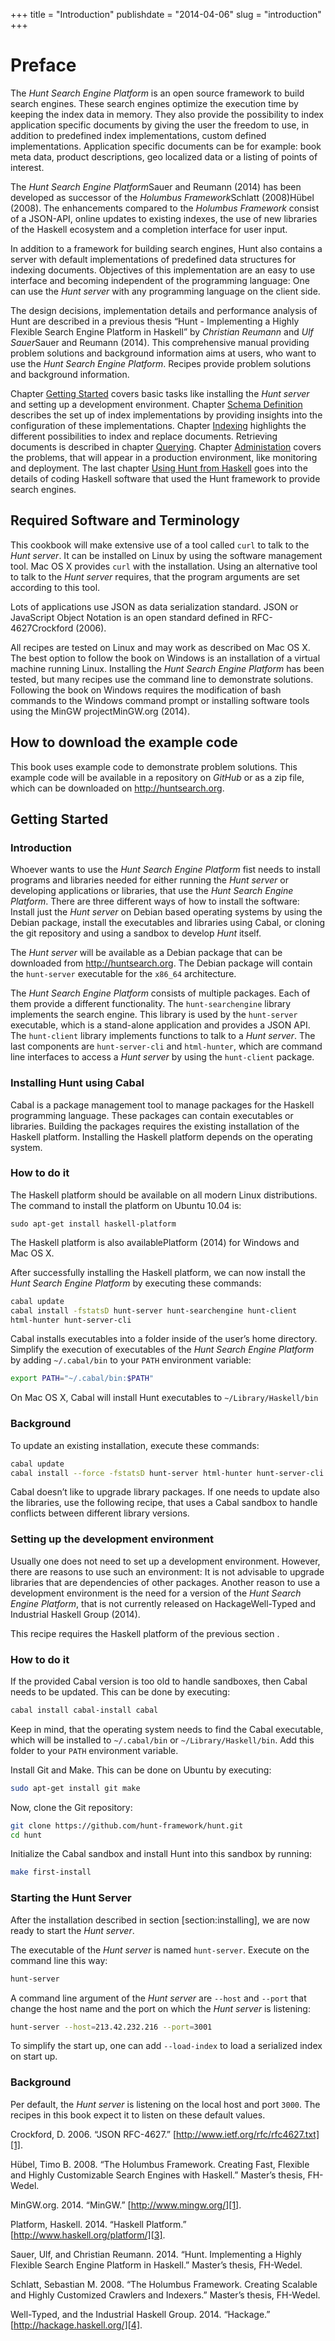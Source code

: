 +++
title = "Introduction"
publishdate = "2014-04-06"
slug = "introduction"
+++

# Preface

The *Hunt Search Engine Platform* is an open source framework to build
search engines. These search engines optimize the execution time by
keeping the index data in memory. They also provide the possibility to
index application specific documents by giving the user the freedom to
use, in addition to predefined index implementations, custom defined
implementations. Application specific documents can be for example:
book meta data, product descriptions, geo localized data or a listing
of points of interest.

The *Hunt Search Engine Platform*Sauer and Reumann (2014) has been
developed as successor of the *Holumbus Framework*Schlatt (2008)Hübel
(2008). The enhancements compared to the *Holumbus Framework* consist
of a JSON-API, online updates to existing indexes, the use of new
libraries of the Haskell ecosystem and a completion interface for user
input.

In addition to a framework for building search engines, Hunt also
contains a server with default implementations of predefined data
structures for indexing documents. Objectives of this implementation
are an easy to use interface and becoming independent of the
programming language: One can use the *Hunt server* with any
programming language on the client side.

The design decisions, implementation details and performance analysis
of Hunt are described in a previous thesis “Hunt - Implementing a
Highly Flexible Search Engine Platform in Haskell” by *Christian
Reumann* and *Ulf Sauer*Sauer and Reumann (2014). This comprehensive
manual providing problem solutions and background information aims at
users, who want to use the *Hunt Search Engine Platform*. Recipes
provide problem solutions and background information.

Chapter [Getting Started](#getting-started) covers basic tasks like
installing the *Hunt server* and setting up a development
environment. Chapter [Schema Definition][6] describes the set up of
index implementations by providing insights into the configuration of
these implementations. Chapter [Indexing][7] highlights the different
possibilities to index and replace documents. Retrieving documents is
described in chapter [Querying][8]. Chapter [Administation][9] covers
the problems, that will appear in a production environment, like
monitoring and deployment. The last chapter [Using Hunt from
Haskell][10] goes into the details of coding Haskell software that
used the Hunt framework to provide search engines.

## Required Software and Terminology

This cookbook will make extensive use of a tool called `curl` to talk
to the *Hunt server*. It can be installed on Linux by using the
software management tool. Mac OS X provides `curl` with the
installation. Using an alternative tool to talk to the *Hunt server*
requires, that the program arguments are set according to this tool.

Lots of applications use JSON as data serialization standard. JSON or
JavaScript Object Notation is an open standard defined in
RFC-4627Crockford (2006).

All recipes are tested on Linux and may work as described on
Mac OS X. The best option to follow the book on Windows is an
installation of a virtual machine running Linux. Installing the *Hunt
Search Engine Platform* has been tested, but many recipes use the
command line to demonstrate solutions. Following the book on Windows
requires the modification of bash commands to the Windows command
prompt or installing software tools using the MinGW projectMinGW.org
(2014).

## How to download the example code

This book uses example code to demonstrate problem solutions. This
example code will be available in a repository on *GitHub* or as a zip
file, which can be downloaded on <http://huntsearch.org>.

## Getting Started

### Introduction

Whoever wants to use the *Hunt Search Engine Platform* fist needs to
install programs and libraries needed for either running the *Hunt
server* or developing applications or libraries, that use the *Hunt
Search Engine Platform*. There are three different ways of how to
install the software: Install just the *Hunt server* on Debian based
operating systems by using the Debian package, install the executables
and libraries using Cabal, or cloning the git repository and using a
sandbox to develop *Hunt* itself.

The *Hunt server* will be available as a Debian package that can be
downloaded from <http://huntsearch.org>. The Debian package will
contain the `hunt-server` executable for the `x86_64` architecture.

The *Hunt Search Engine Platform* consists of multiple packages. Each
of them provide a different functionality. The `hunt-searchengine`
library implements the search engine. This library is used by the
`hunt-server` executable, which is a stand-alone application and
provides a JSON API. The `hunt-client` library implements functions to
talk to a *Hunt server*. The last components are `hunt-server-cli` and
`html-hunter`, which are command line interfaces to access a *Hunt
server* by using the `hunt-client` package.

### Installing Hunt using Cabal

Cabal is a package management tool to manage packages for the Haskell
programming language. These packages can contain executables or
libraries. Building the packages requires the existing installation of
the Haskell platform. Installing the Haskell platform depends on the
operating system.


### How to do it

The Haskell platform should be available on all modern Linux
distributions. The command to install the platform on Ubuntu 10.04 is:

``` {.text}
sudo apt-get install haskell-platform
```

The Haskell platform is also availablePlatform (2014) for Windows and
Mac OS X.

After successfully installing the Haskell platform, we can now install
the *Hunt Search Engine Platform* by executing these commands:

```bash
cabal update
cabal install -fstatsD hunt-server hunt-searchengine hunt-client
html-hunter hunt-server-cli
```

Cabal installs executables into a folder inside of the user’s home
directory. Simplify the execution of executables of the *Hunt Search
Engine Platform* by adding `~/.cabal/bin` to your `PATH` environment
variable:

```bash
export PATH="~/.cabal/bin:$PATH"
```

On Mac OS X, Cabal will install Hunt executables to
`~/Library/Haskell/bin`


### Background

To update an existing installation, execute these commands:

```bash
cabal update
cabal install --force -fstatsD hunt-server html-hunter hunt-server-cli
```

Cabal doesn’t like to upgrade library packages. If one needs to update
also the libraries, use the following recipe, that uses a Cabal
sandbox to handle conflicts between different library versions.

### Setting up the development environment

Usually one does not need to set up a development
environment. However, there are reasons to use such an environment: It
is not advisable to upgrade libraries that are dependencies of other
packages. Another reason to use a development environment is the need
for a version of the *Hunt Search Engine Platform*, that is not
currently released on HackageWell-Typed and Industrial Haskell Group
(2014).

This recipe requires the Haskell platform of the previous section .

### How to do it

If the provided Cabal version is too old to handle sandboxes, then
Cabal needs to be updated. This can be done by executing:

```bash
cabal install cabal-install cabal
```

Keep in mind, that the operating system needs to find the Cabal
executable, which will be installed to `~/.cabal/bin` or
`~/Library/Haskell/bin`. Add this folder to your `PATH` environment
variable.

Install Git and Make. This can be done on Ubuntu by executing:

```bash
sudo apt-get install git make
```

Now, clone the Git repository:

```bash
git clone https://github.com/hunt-framework/hunt.git
cd hunt
```

Initialize the Cabal sandbox and install Hunt into this sandbox by running:

```bash
make first-install
```

### Starting the Hunt Server

After the installation described in section [section:installing], we
are now ready to start the *Hunt server*.

The executable of the *Hunt server* is named `hunt-server`. Execute on
the command line this way:

```bash
hunt-server
```

A command line argument of the *Hunt server* are `--host` and `--port`
that change the host name and the port on which the *Hunt server* is
listening:

```bash
hunt-server --host=213.42.232.216 --port=3001
```

To simplify the start up, one can add `--load-index` to load a
serialized index on start up.

### Background

Per default, the *Hunt server* is listening on the local host and port
`3000`. The recipes in this book expect it to listen on these default
values.

Crockford, D. 2006. “JSON RFC-4627.” [http://www.ietf.org/rfc/rfc4627.txt][1].

Hübel, Timo B. 2008. “The Holumbus Framework. Creating Fast, Flexible
and Highly Customizable Search Engines with Haskell.” Master’s thesis,
FH-Wedel.

MinGW.org. 2014. “MinGW.” [http://www.mingw.org/][1].

Platform, Haskell. 2014. “Haskell Platform.” [http://www.haskell.org/platform/][3].

Sauer, Ulf, and Christian Reumann. 2014. “Hunt. Implementing a Highly
Flexible Search Engine Platform in Haskell.” Master’s thesis,
FH-Wedel.

Schlatt, Sebastian M. 2008. “The Holumbus Framework. Creating Scalable
and Highly Customized Crawlers and Indexers.” Master’s thesis,
FH-Wedel.

Well-Typed, and the Industrial Haskell Group. 2014. “Hackage.”
[http://hackage.haskell.org/][4].


[1]: http://www.ietf.org/rfc/rfc4627.txt
[2]: http://www.mingw.org/
[3]: http://www.haskell.org/platform/
[4]: http://hackage.haskell.org/
[6]: /chapters/schema-definition
[7]: /chapters/indexing
[8]: /chapters/querying
[9]: /chapters/administration
[10]: /chapters/using-hunt-with-haskell
